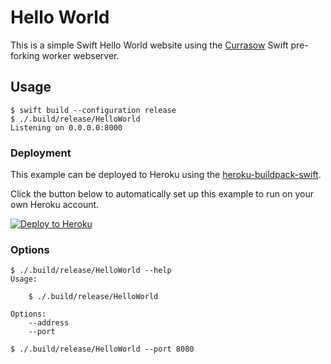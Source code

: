 # Hello World

This is a simple Swift Hello World website using the
[Currasow](https://github.com/kylef/Currasow) Swift pre-forking worker webserver.

## Usage

```shell
$ swift build --configuration release
$ ./.build/release/HelloWorld
Listening on 0.0.0.0:8000
```

### Deployment

This example can be deployed to Heroku using the
[heroku-buildpack-swift](https://github.com/kylef/heroku-buildpack-swift).

Click the button below to automatically set up this example to run on your own Heroku account.

[![Deploy to Heroku](https://www.herokucdn.com/deploy/button.png)](https://heroku.com/deploy?template=https://github.com/kylef/Currasow-example-helloworld)

### Options

```shell
$ ./.build/release/HelloWorld --help
Usage:

    $ ./.build/release/HelloWorld

Options:
    --address
    --port
```

```shell
$ ./.build/release/HelloWorld --port 8080
```
